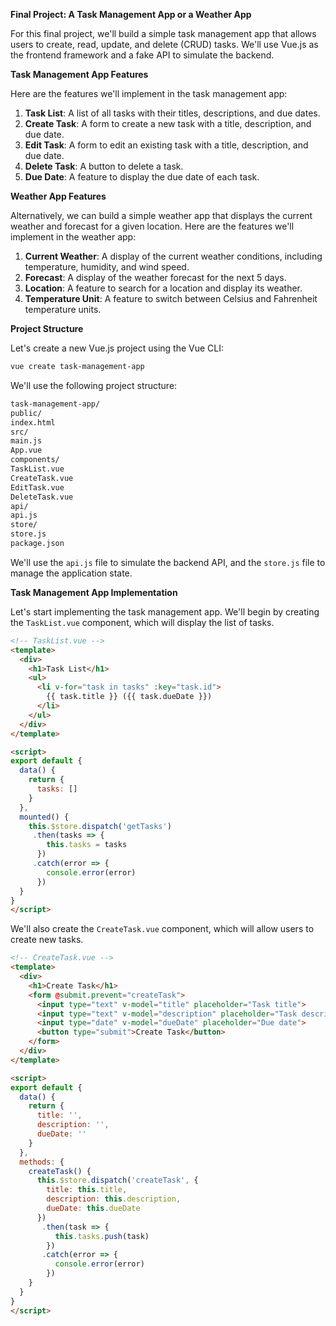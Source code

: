 **Final Project: A Task Management App or a Weather App**

For this final project, we'll build a simple task management app that allows users to create, read, update, and delete (CRUD) tasks. We'll use Vue.js as the frontend framework and a fake API to simulate the backend.

**Task Management App Features**

Here are the features we'll implement in the task management app:

1. **Task List**: A list of all tasks with their titles, descriptions, and due dates.
2. **Create Task**: A form to create a new task with a title, description, and due date.
3. **Edit Task**: A form to edit an existing task with a title, description, and due date.
4. **Delete Task**: A button to delete a task.
5. **Due Date**: A feature to display the due date of each task.

**Weather App Features**

Alternatively, we can build a simple weather app that displays the current weather and forecast for a given location. Here are the features we'll implement in the weather app:

1. **Current Weather**: A display of the current weather conditions, including temperature, humidity, and wind speed.
2. **Forecast**: A display of the weather forecast for the next 5 days.
3. **Location**: A feature to search for a location and display its weather.
4. **Temperature Unit**: A feature to switch between Celsius and Fahrenheit temperature units.

**Project Structure**

Let's create a new Vue.js project using the Vue CLI:
```bash
vue create task-management-app
```
We'll use the following project structure:
```bash
task-management-app/
public/
index.html
src/
main.js
App.vue
components/
TaskList.vue
CreateTask.vue
EditTask.vue
DeleteTask.vue
api/
api.js
store/
store.js
package.json
```
We'll use the `api.js` file to simulate the backend API, and the `store.js` file to manage the application state.

**Task Management App Implementation**

Let's start implementing the task management app. We'll begin by creating the `TaskList.vue` component, which will display the list of tasks.
```html
<!-- TaskList.vue -->
<template>
  <div>
    <h1>Task List</h1>
    <ul>
      <li v-for="task in tasks" :key="task.id">
        {{ task.title }} ({{ task.dueDate }})
      </li>
    </ul>
  </div>
</template>

<script>
export default {
  data() {
    return {
      tasks: []
    }
  },
  mounted() {
    this.$store.dispatch('getTasks')
     .then(tasks => {
        this.tasks = tasks
      })
     .catch(error => {
        console.error(error)
      })
  }
}
</script>
```
We'll also create the `CreateTask.vue` component, which will allow users to create new tasks.
```html
<!-- CreateTask.vue -->
<template>
  <div>
    <h1>Create Task</h1>
    <form @submit.prevent="createTask">
      <input type="text" v-model="title" placeholder="Task title">
      <input type="text" v-model="description" placeholder="Task description">
      <input type="date" v-model="dueDate" placeholder="Due date">
      <button type="submit">Create Task</button>
    </form>
  </div>
</template>

<script>
export default {
  data() {
    return {
      title: '',
      description: '',
      dueDate: ''
    }
  },
  methods: {
    createTask() {
      this.$store.dispatch('createTask', {
        title: this.title,
        description: this.description,
        dueDate: this.dueDate
      })
       .then(task => {
          this.tasks.push(task)
        })
       .catch(error => {
          console.error(error)
        })
    }
  }
}
</script>
```